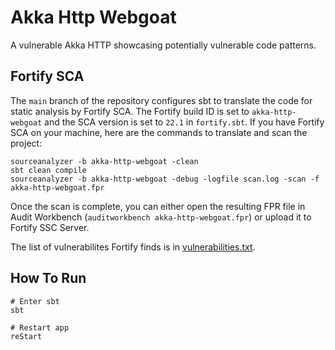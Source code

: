 # Akka Http Webgoat

A vulnerable Akka HTTP showcasing potentially vulnerable code patterns.

## Fortify SCA

The `main` branch of the repository configures sbt to translate the code for static analysis by Fortify SCA. The Fortify build ID is set to `akka-http-webgoat` and the SCA version is set to `22.1` in `fortify.sbt`. If you have Fortify SCA on your machine, here are the commands to translate and scan the project:

```
sourceanalyzer -b akka-http-webgoat -clean
sbt clean compile
sourceanalyzer -b akka-http-webgoat -debug -logfile scan.log -scan -f akka-http-webgoat.fpr
```

Once the scan is complete, you can either open the resulting FPR file in Audit Workbench (`auditworkbench akka-http-webgoat.fpr`) or upload it to Fortify SSC Server.

The list of vulnerabilites Fortify finds is in [vulnerabilities.txt](https://github.com/micro-focus/akka-http-webgoat/blob/main/vulnerabilities.txt).


## How To Run

```
# Enter sbt
sbt

# Restart app
reStart
```
